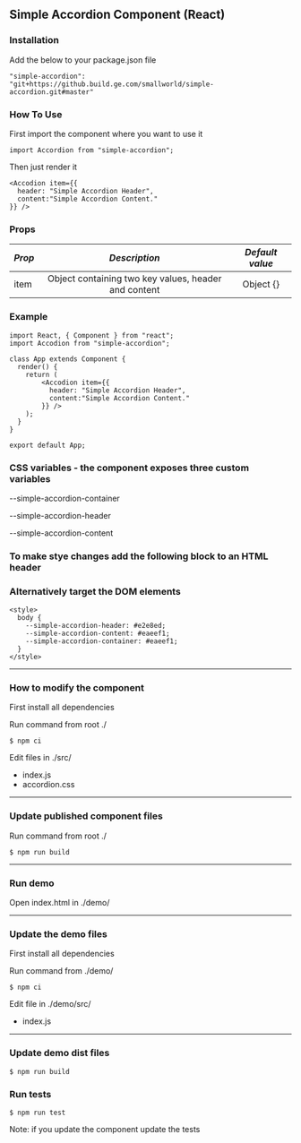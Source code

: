 ## Simple Accordion Component (React)

### Installation

Add the below to your package.json file

`"simple-accordion": "git+https://github.build.ge.com/smallworld/simple-accordion.git#master"`

### How To Use

First import the component where you want to use it

`import Accordion from "simple-accordion";`

Then just render it

```
<Accodion item={{
  header: "Simple Accordion Header",
  content:"Simple Accordion Content."
}} />
```

### Props

| _Prop_ |                    _Description_                     | _Default value_ |
| ------ | :--------------------------------------------------: | :-------------: |
| item   | Object containing two key values, header and content |    Object {}    |

### Example

```
import React, { Component } from "react";
import Accodion from "simple-accordion";

class App extends Component {
  render() {
    return (
        <Accodion item={{
          header: "Simple Accordion Header",
          content:"Simple Accordion Content."
        }} />
    );
  }
}

export default App;
```

### CSS variables - the component exposes three custom variables

--simple-accordion-container

--simple-accordion-header

--simple-accordion-content

### To make stye changes add the following block to an HTML header
### Alternatively target the DOM elements

```
<style>
  body {
    --simple-accordion-header: #e2e8ed;
    --simple-accordion-content: #eaeef1;
    --simple-accordion-container: #eaeef1;
  }
</style>
```

---

### How to modify the component

First install all dependencies

Run command from root ./

`$ npm ci`

Edit files in ./src/

- index.js
- accordion.css

---

### Update published component files

Run command from root ./

`$ npm run build`
 
---

### Run demo

Open index.html in ./demo/

---

### Update the demo files

First install all dependencies

Run command from ./demo/

`$ npm ci`

Edit file in ./demo/src/

- index.js

---

### Update demo dist files

`$ npm run build`


### Run tests

`$ npm run test`

Note: if you update the component update the tests

